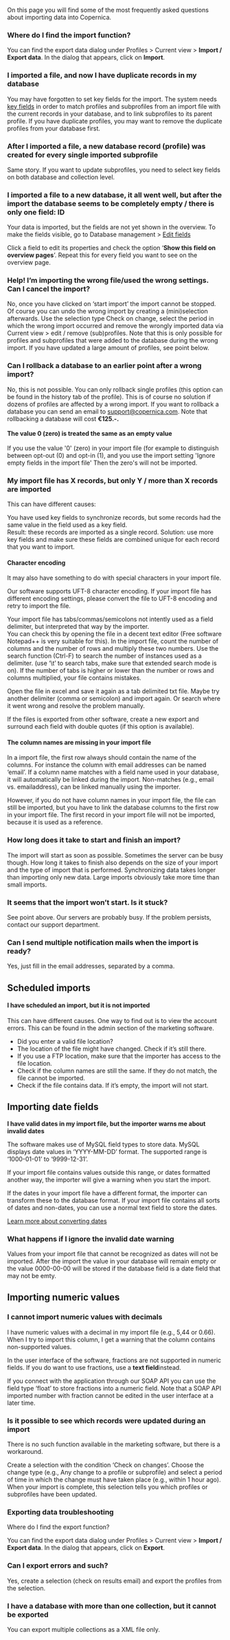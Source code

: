 On this page you will find some of the most frequently asked questions
about importing data into Copernica.

### Where do I find the import function?

You can find the export data dialog under Profiles \> Current view \>
**Import / Export data**. In the dialog that appears, click on
**Import**.

### I imported a file, and now I have duplicate records in my database

You may have forgotten to set key fields for the import. The system
needs [key
fields](./what-are-key-fields) in
order to match profiles and subprofiles from an import file with the
current records in your database, and to link subprofiles to its parent
profile. If you have duplicate profiles, you may want to remove the
duplicate profiles from your database first.

### After I imported a file, a new database record (profile) was created for every single imported subprofile

Same story. If you want to update subprofiles, you need to select key
fields on both database and collection level.

### I imported a file to a new database, it all went well, but after the import the database seems to be completely empty / there is only one field: ID

Your data is imported, but the fields are not yet shown in the overview.
To make the fields visible, go to Database management \> [Edit
fields](./database-and-collection-field-types)

Click a field to edit its properties and check the option ‘**Show this
field on overview pages**’. Repeat this for every field you want to see
on the overview page.

### Help! I’m importing the wrong file/used the wrong settings. Can I cancel the import?

No, once you have clicked on ‘start import’ the import cannot be
stopped. Of course you can undo the wrong import by creating a
(mini)selection afterwards. Use the selection type Check on change,
select the period in which the wrong import occurred and remove the
wrongly imported data via Current view \> edit / remove (sub)profiles.
Note that this is only possible for profiles and subprofiles that were
added to the database during the wrong import. If you have updated a
large amount of profiles, see point below.

### Can I rollback a database to an earlier point after a wrong import?

No, this is not possible. You can only rollback single profiles (this
option can be found in the history tab of the profile). This is of
course no solution if dozens of profiles are affected by a wrong import.
If you want to rollback a database you can send an email to
support@copernica.com. Note that rollbacking a database will cost
**€125.-.**\
\
**The value 0 (zero) is treated the same as an empty value**\
\
 If you use the value '0' (zero) in your import file (for example to
distinguish between opt-out (0) and opt-in (1), and you use the import
setting 'Ignore empty fields in the import file' Then the zero's will
not be imported. 

### My import file has X records, but only Y / more than X records are imported

This can have different causes:

You have used key fields to synchronize records, but some records had
the same value in the field used as a key field.\
 Result: these records are imported as a single record. Solution: use
more key fields and make sure these fields are combined unique for each
record that you want to import.

#### Character encoding

It may also have something to do with special characters in your import
file.

Our software supports UFT-8 character encoding. If your import file has
different encoding settings, please convert the file to UFT-8 encoding
and retry to import the file.

Your import file has tabs/commas/semicolons not intently used as a field
delimiter, but interpreted that way by the importer.\
 You can check this by opening the file in a decent text editor (Free
software Notepad++ is very suitable for this). In the import file, count
the number of columns and the number of rows and multiply these two
numbers. Use the search function (Ctrl-F) to search the number of
instances used as a delimiter. (use ‘\\t’ to search tabs, make sure that
extended search mode is on). If the number of tabs is higher or lower
than the number or rows and columns multiplied, your file contains
mistakes.

Open the file in excel and save it again as a tab delimited txt file.
Maybe try another delimiter (comma or semicolon) and import again. Or
search where it went wrong and resolve the problem manually.

If the files is exported from other software, create a new export and
surround each field with double quotes (if this option is available).

#### The column names are missing in your import file

In a import file, the first row always should contain the name of the
columns. For instance the column with email addresses can be named
‘email’. If a column name matches with a field name used in your
database, it will automatically be linked during the import. Non-matches
(e.g., email vs. emailaddress), can be linked manually using the
importer.

However, if you do not have column names in your import file, the file
can still be imported, but you have to link the database columns to the
first row in your import file. The first record in your import file will
not be imported, because it is used as a reference.

### How long does it take to start and finish an import?

The import will start as soon as possible. Sometimes the server can be
busy though. How long it takes to finish also depends on the size of
your import and the type of import that is performed. Synchronizing data
takes longer than importing only new data. Large imports obviously take
more time than small imports.

### It seems that the import won’t start. Is it stuck?

See point above. Our servers are probably busy. If the problem persists,
contact our support department.

### Can I send multiple notification mails when the import is ready?

Yes, just fill in the email addresses, separated by a comma.

Scheduled imports
-----------------

#### I have scheduled an import, but it is not imported

This can have different causes. One way to find out is to view the
account errors. This can be found in the admin section of the marketing
software.

-   Did you enter a valid file location?
-   The location of the file might have changed. Check if it’s still
    there.
-   If you use a FTP location, make sure that the importer has access to
    the file location.
-   Check if the column names are still the same. If they do not match,
    the file cannot be imported.
-   Check if the file contains data. If it’s empty, the import will not
    start.

Importing date fields
---------------------

**I have valid dates in my import file, but the importer warns me about
invalid dates**

The software makes use of MySQL field types to store data. MySQL
displays date values in ‘YYYY-MM-DD’ format. The supported range is
‘1000-01-01’ to ‘9999-12-31’.

If your import file contains values outside this range, or dates
formatted another way, the importer will give a warning when you start
the import.

If the dates in your import file have a different format, the importer
can transform these to the database format. If your import file contains
all sorts of dates and non-dates, you can use a normal text field to
store the dates.

[Learn more about converting
dates](./importing-dates-with-format-conversion)

### What happens if I ignore the invalid date warning

Values from your import file that cannot be recognized as dates will not
be imported. After the import the value in your database will remain
empty or the value 0000-00-00 will be stored if the database field is a
date field that may not be emty.

Importing numeric values
------------------------

### I cannot import numeric values with decimals

I have numeric values with a decimal in my import file (e.g., 5,44 or
0.66). When I try to import this column, I get a warning that the column
contains non-supported values.

In the user interface of the software, fractions are not supported in
numeric fields. If you do want to use fractions, use a **text
field**instead.

If you connect with the application through our SOAP API you can use the
field type ‘float’ to store fractions into a numeric field. Note that a
SOAP API imported number with fraction cannot be edited in the user
interface at a later time.

### Is it possible to see which records were updated during an import

There is no such function available in the marketing software, but there
is a workaround.

Create a selection with the condition ‘Check on changes’. Choose the
change type (e.g., Any change to a profile or subprofile) and select a
period of time in which the change must have taken place (e.g., within 1
hour ago). When your import is complete, this selection tells you which
profiles or subprofiles have been updated.

### Exporting data troubleshooting

Where do I find the export function?

You can find the export data dialog under Profiles \> Current view \>
**Import / Export data**. In the dialog that appears, click on
**Export**.

### Can I export errors and such?

Yes, create a selection (check on results email) and export the profiles
from the selection.

### I have a database with more than one collection, but it cannot be exported

You can export multiple collections as a XML file only.
